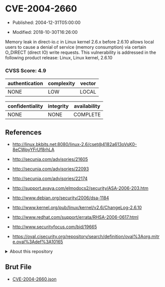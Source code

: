 # CVE-2004-2660

- Published: 2004-12-31T05:00:00

- Modified: 2018-10-30T16:26:00

Memory leak in direct-io.c in Linux kernel 2.6.x before 2.6.10 allows local users to cause a denial of service (memory consumption) via certain O_DIRECT (direct IO) write requests. This vulnerability is addressed in the following product release:
Linux, Linux kernel, 2.6.10

### CVSS Score: **4.9**

| authentication | complexity | vector |
| --- | --- | --- |
| NONE | LOW | LOCAL |

| confidentiality | integrity | availability |
| --- | --- | --- |
| NONE | NONE | COMPLETE |

## References

* http://linux.bkbits.net:8080/linux-2.6/cset@4182a613oVsK0-8eCWpyYFrUf8rhLA

* http://secunia.com/advisories/21605

* http://secunia.com/advisories/22093

* http://secunia.com/advisories/22174

* http://support.avaya.com/elmodocs2/security/ASA-2006-203.htm

* http://www.debian.org/security/2006/dsa-1184

* http://www.kernel.org/pub/linux/kernel/v2.6/ChangeLog-2.6.10

* http://www.redhat.com/support/errata/RHSA-2006-0617.html

* http://www.securityfocus.com/bid/19665

* https://oval.cisecurity.org/repository/search/definition/oval%3Aorg.mitre.oval%3Adef%3A10165

<details>
<summary>About this repository</summary> 

  This repository is part of the project [Live Hack CVE](https://github.com/Live-Hack-CVE). Main website can be found [www.live-hack.org](https://www.live-hack.org) 
  
  Made by [Sn0wAlice](https://github.com/Sn0wAlice) for the people that care about security and need to have a feed of the latest CVEs. Hope you enjoy it, don't forget to star the repo and follow me on [Twitter](https://twitter.com/Sn0wAlice) and [Github](https://github.com/Sn0wAlice). And that is my [personnal website](https://www.alice-snow.me/)

  - [Home Page](https://github.com/Live-Hack-CVE)
  - [Framework](https://github.com/Live-Hack-CVE/cve-framework)
  - [CVE database](https://github.com/Live-Hack-CVE/full_database)
  - [Changelog](https://github.com/Live-Hack-CVE/Changelog)
</details>

## Brut File

* [CVE-2004-2660.json](https://raw.githubusercontent.com/Live-Hack-CVE/full_database/main/cves/2004/CVE-2004-2660.json)


